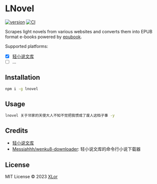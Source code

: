 # LNovel

[![version](https://img.shields.io/npm/v/lnovel?color=rgb%2850%2C203%2C86%29&label=lnovel)](https://www.npmjs.com/package/lnovel) [![CI](https://github.com/yjl9903/lnovel/actions/workflows/ci.yml/badge.svg)](https://github.com/yjl9903/lnovel/actions/workflows/ci.yml)

Scrapes light novels from various websites and converts them into EPUB format e-books powered by [epubook](https://github.com/yjl9903/epubook).

Supported platforms:

+ [x] [轻小说文库](https://www.wenku8.net/)
+ [ ] ...

## Installation

```bash
npm i -g lnovel
```

## Usage

```bash
lnovel 关于邻家的天使大人不知不觉把我惯成了废人这档子事 -y
```

## Credits

+ [轻小说文库](https://www.wenku8.net/)
+ [Messiahhh/wenku8-downloader](https://github.com/Messiahhh/wenku8-downloader): 轻小说文库的命令行小说下载器

## License

MIT License © 2023 [XLor](https://github.com/yjl9903)
